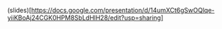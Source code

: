 (slides)[https://docs.google.com/presentation/d/14umXCt6gSwOQlqe-yiiKBoAj24CGK0HPM8SbLdHlH28/edit?usp=sharing]
